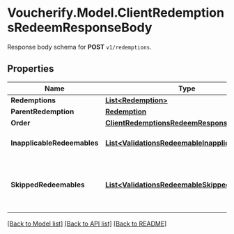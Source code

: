 # Voucherify.Model.ClientRedemptionsRedeemResponseBody
Response body schema for **POST** `v1/redemptions`.

## Properties

Name | Type | Description | Notes
------------ | ------------- | ------------- | -------------
**Redemptions** | [**List&lt;Redemption&gt;**](Redemption.md) |  | [optional] 
**ParentRedemption** | [**Redemption**](Redemption.md) |  | [optional] 
**Order** | [**ClientRedemptionsRedeemResponseBodyOrder**](ClientRedemptionsRedeemResponseBodyOrder.md) |  | [optional] 
**InapplicableRedeemables** | [**List&lt;ValidationsRedeemableInapplicable&gt;**](ValidationsRedeemableInapplicable.md) | Lists validation results of each inapplicable redeemable. | [optional] 
**SkippedRedeemables** | [**List&lt;ValidationsRedeemableSkipped&gt;**](ValidationsRedeemableSkipped.md) | Lists validation results of each redeemable. If a redeemable can be applied, the API returns &#x60;\&quot;status\&quot;: \&quot;APPLICABLE\&quot;&#x60;. | [optional] 

[[Back to Model list]](../../README.md#documentation-for-models) [[Back to API list]](../../README.md#documentation-for-api-endpoints) [[Back to README]](../../README.md)

